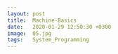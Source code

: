 ```yaml
---
layout: post
title:  Machine-Basics
date:   2020-01-29 12:50:30 +0300
image:  05.jpg
tags:   System_Programming
---
```

